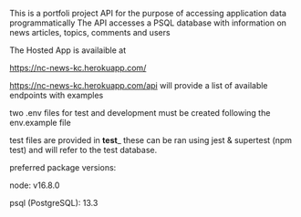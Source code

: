 
This is a portfoli project API for the purpose of accessing application data programmatically
The API accesses a PSQL database with information on news articles, topics, comments and users

The Hosted App is availaible at 

https://nc-news-kc.herokuapp.com/

https://nc-news-kc.herokuapp.com/api will provide a list of available endpoints with examples 

two .env files for test and development must be created following the env.example file 

test files are provided in __test___ 
these can be ran using jest & supertest (npm test) and will refer to the test database. 

preferred package versions: 

node: v16.8.0

psql (PostgreSQL): 13.3




